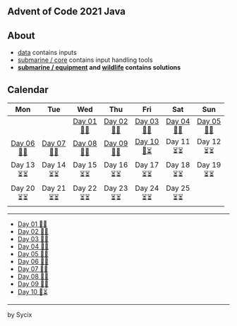 ## Advent of Code 2021 Java

## About
* [data](https://github.com/Sycix-HK/Advent-of-Code-2021/tree/main/Java/data) contains inputs
* [submarine / core](https://github.com/Sycix-HK/Advent-of-Code-2021/tree/main/Java/submarine/core) contains input handling tools
* **[submarine / equipment](https://github.com/Sycix-HK/Advent-of-Code-2021/tree/main/Java/submarine/equipment) and [wildlife](https://github.com/Sycix-HK/Advent-of-Code-2021/tree/main/Java/wildlife) contains solutions**

## Calendar

| Mon | Tue | Wed | Thu | Fri | Sat | Sun |
|:---:|:---:|:---:|:---:|:---:|:---:|:---:|
|     |     | [Day 01 <br> 🌟🌟](https://github.com/Sycix-HK/Advent-of-Code-2021/tree/main/Java/submarine/equipment/sonar)<br> | [Day 02 <br> 🌟🌟](https://github.com/Sycix-HK/Advent-of-Code-2021/tree/main/Java/submarine/equipment/propeller) | [Day 03 <br> 🌟🌟](https://github.com/Sycix-HK/Advent-of-Code-2021/tree/main/Java/submarine/equipment/diagnostics) | [Day 04 <br> 🌟🌟](https://github.com/Sycix-HK/Advent-of-Code-2021/tree/main/Java/submarine/equipment/entertainment) | [Day 05 <br> 🌟🌟](https://github.com/Sycix-HK/Advent-of-Code-2021/tree/main/Java/submarine/equipment/sonar) |
| [Day 06 <br> 🌟🌟](https://github.com/Sycix-HK/Advent-of-Code-2021/tree/main/Java/wildlife) | [Day 07 <br> 🌟🌟](https://github.com/Sycix-HK/Advent-of-Code-2021/tree/main/Java/wildlife) | [Day 08 <br> 🌟🌟](https://github.com/Sycix-HK/Advent-of-Code-2021/tree/main/Java/submarine/emergency) | [Day 09 <br> 🌟🌟](https://github.com/Sycix-HK/Advent-of-Code-2021/tree/main/Java/submarine/equipment/sonar) | [Day 10 <br> 🌟⏳](https://github.com/Sycix-HK/Advent-of-Code-2021/tree/main/Java/submarine/repairing) | Day 11 <br> ⏳⏳ | Day 12 <br> ⏳⏳ | 
| Day 13 <br> ⏳⏳ | Day 14 <br> ⏳⏳ | Day 15 <br> ⏳⏳ | Day 16 <br> ⏳⏳ | Day 17 <br> ⏳⏳ | Day 18 <br> ⏳⏳ | Day 19 <br> ⏳⏳ | 
| Day 20 <br> ⏳⏳ | Day 21 <br> ⏳⏳ | Day 22 <br> ⏳⏳ | Day 23 <br> ⏳⏳ | Day 24 <br> ⏳⏳ | Day 25 <br> ⏳⏳ |   |

---

* [Day 01 🌟🌟](https://github.com/Sycix-HK/Advent-of-Code-2021/tree/main/Java/submarine/equipment/sonar)
* [Day 02 🌟🌟](https://github.com/Sycix-HK/Advent-of-Code-2021/tree/main/Java/submarine/equipment/propeller)
* [Day 03 🌟🌟](https://github.com/Sycix-HK/Advent-of-Code-2021/tree/main/Java/submarine/equipment/diagnostics)
* [Day 04 🌟🌟](https://github.com/Sycix-HK/Advent-of-Code-2021/tree/main/Java/submarine/equipment/entertainment)
* [Day 05 🌟🌟](https://github.com/Sycix-HK/Advent-of-Code-2021/tree/main/Java/submarine/equipment/sonar)
* [Day 06 🌟🌟](https://github.com/Sycix-HK/Advent-of-Code-2021/tree/main/Java/wildlife)
* [Day 07 🌟🌟](https://github.com/Sycix-HK/Advent-of-Code-2021/tree/main/Java/wildlife)
* [Day 08 🌟🌟](https://github.com/Sycix-HK/Advent-of-Code-2021/tree/main/Java/submarine/repairing)
* [Day 09 🌟🌟](https://github.com/Sycix-HK/Advent-of-Code-2021/tree/main/Java/submarine/equipment/sonar)
* [Day 10 🌟⏳](https://github.com/Sycix-HK/Advent-of-Code-2021/tree/main/Java/submarine/repairing)

---

by Sycix
